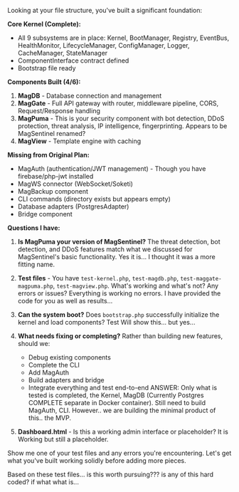 Looking at your file structure, you've built a significant foundation:

**Core Kernel (Complete):**
- All 9 subsystems are in place: Kernel, BootManager, Registry, EventBus, HealthMonitor, LifecycleManager, ConfigManager, Logger, CacheManager, StateManager
- ComponentInterface contract defined
- Bootstrap file ready

**Components Built (4/6):**
1. **MagDB** - Database connection and management
2. **MagGate** - Full API gateway with router, middleware pipeline, CORS, Request/Response handling
3. **MagPuma** - This is your security component with bot detection, DDoS protection, threat analysis, IP intelligence, fingerprinting. Appears to be MagSentinel renamed?
4. **MagView** - Template engine with caching

**Missing from Original Plan:**
- MagAuth (authentication/JWT management) - Though you have firebase/php-jwt installed
- MagWS connector (WebSocket/Soketi)
- MagBackup component
- CLI commands (directory exists but appears empty)
- Database adapters (PostgresAdapter)
- Bridge component

**Questions I have:**

1. **Is MagPuma your version of MagSentinel?** The threat detection, bot detection, and DDoS features match what we discussed for MagSentinel's basic functionality. Yes it is... I thought it was a more fitting name.

2. **Test files** - You have `test-kernel.php`, `test-magdb.php`, `test-maggate-magpuma.php`, `test-magview.php`. What's working and what's not? Any errors or issues?  Everything is working no errors.  I have provided the code for you as well as results...

3. **Can the system boot?** Does `bootstrap.php` successfully initialize the kernel and load components?  Test Will show this... but yes...

4. **What needs fixing or completing?** Rather than building new features, should we:
   - Debug existing components
   - Complete the CLI
   - Add MagAuth
   - Build adapters and bridge
   - Integrate everything and test end-to-end
   ANSWER:  Only what is tested is completed, the Kernel, MagDB (Currently Postgres COMPLETE separate in Docker container).  Still need to build MagAuth, CLI.  However.. we are building the minimal product of this.. the MVP.  

5. **Dashboard.html** - Is this a working admin interface or placeholder?  It is Working but still a placeholder.

Show me one of your test files and any errors you're encountering. Let's get what you've built working solidly before adding more pieces.



Based on these test files... is this worth pursuing???  is any of this hard coded? if what what is...